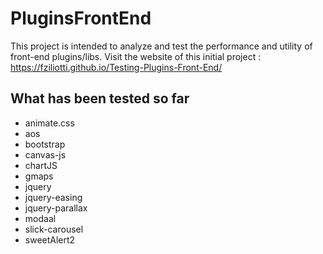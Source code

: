 # PluginsFrontEnd
 This project is intended to analyze and test the performance and utility of front-end plugins/libs.
 Visit the website of this initial project : https://fziliotti.github.io/Testing-Plugins-Front-End/

## What has been tested so far
- animate.css
- aos
- bootstrap
- canvas-js
- chartJS
- gmaps
- jquery
- jquery-easing
- jquery-parallax
- modaal
- slick-carousel
- sweetAlert2
